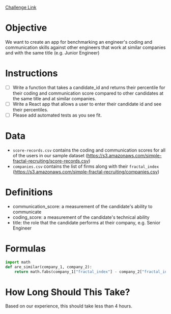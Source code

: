 [Challenge Link](https://s3.amazonaws.com/simple-fractal-recruiting/README.md)

# Objective
We want to create an app for benchmarking an engineer's coding and communication skills against other engineers that work at similar companies and with the same title (e.g. Junior Engineer)

# Instructions
- [ ] Write a function that takes a candidate_id and returns their percentile for their coding and communication score compared to other candidates at the same title and at similar companies.
- [ ] Write a React app that allows a user to enter their candidate id and see their percentiles.
- [ ] Please add automated tests as you see fit.

# Data
- `score-records.csv` contains the coding and communication scores for all of the users in our sample dataset (https://s3.amazonaws.com/simple-fractal-recruiting/score-records.csv)
- `companies.csv` contains the list of firms along with their `fractal_index` (https://s3.amazonaws.com/simple-fractal-recruiting/companies.csv)

# Definitions
- communication_score: a measurement of the candidate's ability to communicate
- coding_score: a measurement of the candidate's technical ability
- title: the role that the candidate performs at their company, e.g. Senior Engineer

# Formulas
```python
import math
def are_similar(company_1, company_2):
    return math.fabs(company_1["fractal_index"] - company_2["fractal_index"]) < 0.15
```

# How Long Should This Take?
Based on our experience, this should take less than 4 hours.
